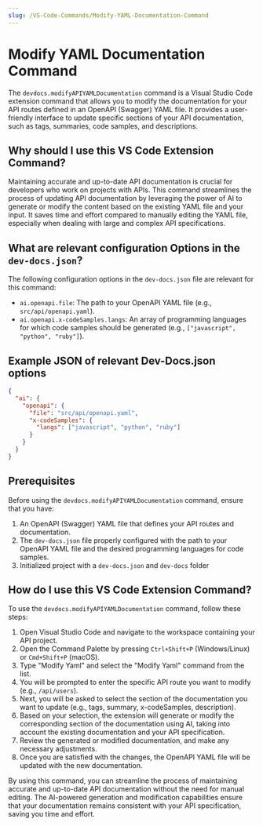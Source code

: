 ```yaml
---
slug: /VS-Code-Commands/Modify-YAML-Documentation-Command
---
```


# Modify YAML Documentation Command

The `devdocs.modifyAPIYAMLDocumentation` command is a Visual Studio Code extension command that allows you to modify the documentation for your API routes defined in an OpenAPI (Swagger) YAML file. It provides a user-friendly interface to update specific sections of your API documentation, such as tags, summaries, code samples, and descriptions.

## Why should I use this VS Code Extension Command?

Maintaining accurate and up-to-date API documentation is crucial for developers who work on projects with APIs. This command streamlines the process of updating API documentation by leveraging the power of AI to generate or modify the content based on the existing YAML file and your input. It saves time and effort compared to manually editing the YAML file, especially when dealing with large and complex API specifications.

## What are relevant configuration Options in the `dev-docs.json`?

The following configuration options in the `dev-docs.json` file are relevant for this command:

- `ai.openapi.file`: The path to your OpenAPI YAML file (e.g., `src/api/openapi.yaml`).
- `ai.openapi.x-codeSamples.langs`: An array of programming languages for which code samples should be generated (e.g., `["javascript", "python", "ruby"]`).

## Example JSON of relevant Dev-Docs.json options

```json
{
  "ai": {
    "openapi": {
      "file": "src/api/openapi.yaml",
      "x-codeSamples": {
        "langs": ["javascript", "python", "ruby"]
      }
    }
  }
}
```

## Prerequisites

Before using the `devdocs.modifyAPIYAMLDocumentation` command, ensure that you have:

1. An OpenAPI (Swagger) YAML file that defines your API routes and documentation.
2. The `dev-docs.json` file properly configured with the path to your OpenAPI YAML file and the desired programming languages for code samples.
3. Initialized project with a `dev-docs.json` and `dev-docs` folder

## How do I use this VS Code Extension Command?

To use the `devdocs.modifyAPIYAMLDocumentation` command, follow these steps:

1. Open Visual Studio Code and navigate to the workspace containing your API project.
2. Open the Command Palette by pressing `Ctrl+Shift+P` (Windows/Linux) or `Cmd+Shift+P` (macOS).
3. Type "Modify Yaml" and select the "Modify Yaml" command from the list.
4. You will be prompted to enter the specific API route you want to modify (e.g., `/api/users`).
5. Next, you will be asked to select the section of the documentation you want to update (e.g., tags, summary, x-codeSamples, description).
6. Based on your selection, the extension will generate or modify the corresponding section of the documentation using AI, taking into account the existing documentation and your API specification.
7. Review the generated or modified documentation, and make any necessary adjustments.
8. Once you are satisfied with the changes, the OpenAPI YAML file will be updated with the new documentation.

By using this command, you can streamline the process of maintaining accurate and up-to-date API documentation without the need for manual editing. The AI-powered generation and modification capabilities ensure that your documentation remains consistent with your API specification, saving you time and effort.
  
  